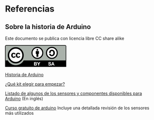 # Referencias

## Sobre la historia de Arduino

Este documento  se publica con licencia libre CC share alike

![Licencia CC](./imagenes/Licencia_CC.png)

[Historia de Arduino](https://es.wikipedia.org/wiki/Arduino)

[¿Qué kit elegir para empezar?](http://www.luisllamas.es/2016/11/kit-de-iniciacion-barato-para-empezar-en-arduino/)

[Listado de algunos de los sensores y componentes disponibles para Arduino](http://randomnerdtutorials.com/21-arduino-modules-you-can-buy-for-less-than-2/) (En inglés)

[Curso gratuito de arduino](http://www.prometec.net/curso-kit-inicio/) Incluye una detallada revisión de los sensores más utilizados

